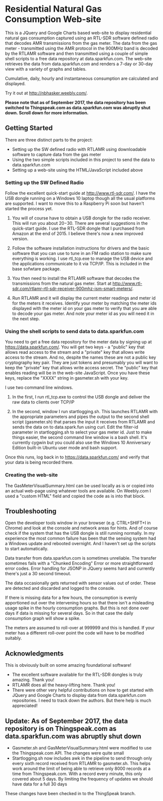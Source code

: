 # Residential Natural Gas Consumption Web-site

This is a JQuery and Google Charts based web-site to display residential natural gas consumption captured using an RTL-SDR software defined radio that decodes AMR transmissions from the gas meter. The data from
the gas meter - transmitted using the AMR protocol in the 900MHz band is decoded by the RTLAMR software and then transmitted using a couple of simple shell scripts to a free data repository at data.sparkfun.com. 
The web-site retrieves the data from data.sparkfun.com and renders a 7-day or 30-day view with a variety of graphs and tables. 

Cumulative, daily, hourly and instantaneous consumption are calculated and displayed.

Try it out at http://nbhasker.weebly.com/.

**Please note that as of September 2017, the data repository has been switched to Thingspeak.com as data.sparkfun.com was abruptly shut down. Scroll down for more information.**

## Getting Started

There are three distinct parts to the project:
* Setting up the SW defined radio with RTLAMR using downloadable software to capture data from the gas meter
* Using the two simple scripts included in this project to send the data to data.sparkfun.com
* Setting up a web-site using the HTML/JavaScript included above

### Setting up the SW Defined Radio
Follow the excellent quick-start guide at http://www.rtl-sdr.com/. I have the USB dongle running on a Windows 10 laptop though all the usual platforms are supported. 
I want to move this to a Raspberry Pi soon but haven't started the process yet.

1. You will of course have to obtain a USB dongle for the radio receiver. This will run you about $20-$30. 
There are several suggestions in the quick-start guide. 
I use the RTL-SDR dongle that I purchased from Amazon at the end of 2015. I believe there's now a new improved version.

2. Follow the software installation instructions for drivers and the basic software that you can use to tune in an FM radio station to make sure everything is working. I use rtl_tcp.exe to manage the USB device and the applications communicate to it via TCP/IP. This is included in the base sofwtare package.

3. You then need to install the RTLAMR software that decodes the transmissions from the natural gas meter. Start at http://www.rtl-sdr.com/rtlamr-rtl-sdr-receiver-900mhz-ism-smart-meters/.

4. Run RTLAMR and it will display the current meter readings and meter id for the meters it receives. Identify your meter by matching the meter ids displayed with the meter id on your gas meter to verify that you are able to decode your gas meter. And note your meter id as you will need it in the next step.

### Using the shell scripts to send data to data.sparkfun.com
You need to get a free data repository for the meter data by signing up at https://data.sparkfun.com/. 
You will get two keys - a "public" key that allows read access to the stream and a "private" key that allows write access to the stream. 
And no, despite the names these are not a public key cryptography key pair. 
They are just tokens and presumably you will want to keep the "private" key that allows write access secret. 
The "public" key that enables reading will be in the web-site JavaScript. 
Once you have these keys, replace the "XXXX" string in gasmeter.sh with your key.


I use two command line windows.

1. In the first, I run rtl_tcp.exe to control the USB dongle and deliver the raw data to clients over TCP/IP

2. In the second, window I run startlogging.sh. This launches RTLAMR with the appropriate parameters and pipes the output to the second shell 
script (gasmeter.sh) that parses the input it receives from RTLAMR and sends the data on to data.spark.fun using curl. 
Edit the filter-id parameter in startlogging.sh to select your gas meter id. 
Just to make things easier, the second command line window is a bash shell. 
It's currently cygwin but you could also use the Windows 10 Anniversary Edition built-in Ubuntu user mode and bash support.

Once this runs, log back in to https://data.sparkfun.com/ and verify that your data is being recorded there.

### Creating the web-site

The GasMeterVisualSummary.html can be used locally as is or copied into an actual web-page using whatever tools are available. On Weebly.com I used a "custom HTML" field and copied the code as is into that block.

## Troubleshooting

Open the developer tools window in your browser (e.g. CTRL+SHIFT+I in Chrome) and look at the console and network areas for hints. 
And of course check if the system that has the USB dongle is still running normally.
In my experience the most common failure has been that the sensing system had a Windows update and rebooted overnight. And I haven't set up the scripts to start automatically.

Data transfer from data.sparkfun.com is sometimes unreliable. The transfer sometimes fails with a "Chunked Encoding" Error or more straightforward error codes. 
Error handling for JSONP in JQuery seems hard and currently there's just a 30 second timeout.

The data occasionally gets returned with sensor values out of order. These are detected and discarded and logged to the console.

If there is missing data for a few hours, the consumption is evenly apportioned out over the intervening hours so that there isn't a misleading usage spike in the hourly consumption graphs. 
But this is not done over days if data is missing for several days. So in that case the daily consumption graph will show a spike.

The meters are assumed to roll-over at 999999 and this is handled. If your meter has a different roll-over point the code will have to be modified suitably.

## Acknowledgments
This is obviously built on some amazing foundational software!

* The excellent software available for the RTL-SDR dongles is truly amazing. Thank you!
* RTLAMR does all the heavy-lifting here. Thank you!
* There were other very helpful contributions on how to get started with JQuery and Google Charts to display data from data.sparkfun.com repositories. 
I need to track down the authors. But there help is much appreciated!

## Update: As of September 2017, the data repository is on Thingspeak.com as data.sparkfun.com was abruptly shut down

* Gasmeter.sh and GasMeterVisualSummary.html were modified to use the Thingspeak.com API. The changes were quite small
* Startlogging.sh now includes awk in the pipeline to send through only every sixth record received from RTLAMR to gasmeter.sh. This helps work around the limit of being able to retrieve only 8000 records at a time from Thingspeak.com. With a record every minute, this only covered about 5 days. By limiting the frequency of updates we should have data for a full 30 days

These changes have been checked in to the ThingSpeak branch.
